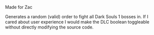 Made for Zac

Generates a random (valid) order to fight all Dark Souls 1 bosses in. If I cared about user experience I would make the DLC boolean toggleable without directly modifying the source code.